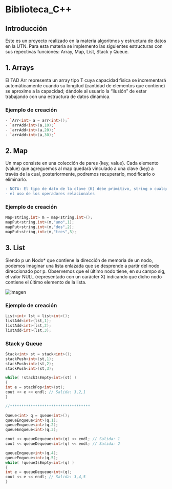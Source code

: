# Biblioteca_C++
## Introducción
Este es un proyecto realizado en la materia algoritmos y estructura de datos en la UTN.
Para esta materia se implemento las siguientes estructuras con sus repectivas funciones: Array, Map, List, Stack y Queue.

## 1. Arrays  
El TAD Arr representa un array tipo T cuya capacidad física se incrementará automáticamente cuando su longitud (cantidad de elementos que contiene) 
se aproxime a la capacidad; dándole al usuario la “ilusión” de estar trabajando con una estructura de datos dinámica.

### Ejemplo de creación  
```cpp
- `Arr<int> a = arr<int>();` 
- `arrAdd<int>(a,10);`  
- `arrAdd<int>(a,20);`  
- `arrAdd<int>(a,30);`  
```

## 2. Map
Un map consiste en una colección de pares {key, value}. Cada elemento (value) que agreguemos al map quedará vinculado a una clave (key)
a través de la cual, posteriormente, podremos recuperarlo, modificarlo o eliminarlo.
```diff
- NOTA: El tipo de dato de la clave (K) debe primitivo, string o cualquier otro cuya imple-mentación soporte
- el uso de los operadores relacionales
```
### Ejemplo de creación  
```cpp
Map<string,int> m = map<string,int>();
mapPut<string,int>(m,"uno",1);
mapPut<string,int>(m,"dos",2);
mapPut<string,int>(m,"tres",3);
```

## 3. List  
Siendo p un Nodo* que contiene la dirección de memoria de un nodo, podemos imaginar una lista enlazada que se desprende a partir del nodo direccionado por p.
Observemos que el último nodo tiene, en su campo sig, el valor NULL (representado con un carácter X) indicando que dicho nodo contiene el último
elemento de la lista.

![imagen](https://github.com/user-attachments/assets/99221bdd-a8bb-4e9f-ad9b-19e9be8f5b0c)

### Ejemplo de creación  
```cpp
List<int> lst = list<int>();
listAdd<int>(lst,1);
listAdd<int>(lst,2);
listAdd<int>(lst,3);
```

### Stack y Queue
```cpp
Stack<int> st = stack<int>();
stackPush<int>(st,1);
stackPush<int>(st,2);
stackPush<int>(st,3);

while( !stackIsEmpty<int>(st) )
{
int e = stackPop<int>(st);
cout << e << endl; // Salida: 3,2,1
}

//***********************************

Queue<int> q = queue<int>();
queueEnqueue<int>(q,1);
queueEnqueue<int>(q,2);
queueEnqueue<int>(q,3);

cout << queueDequeue<int>(q) << endl; // Salida: 1
cout << queueDequeue<int>(q) << endl; // Salida: 2

queueEnqueue<int>(q,4);
queueEnqueue<int>(q,5);
while( !queueIsEmpty<int>(q) )
{
int e = queueDequeue<int>(q);
cout << e << endl; // Salida: 3,4,5
}

```


